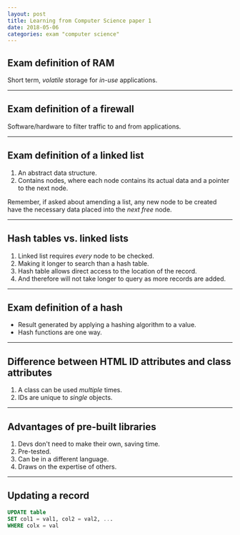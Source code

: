 ```yaml
---
layout: post
title: Learning from Computer Science paper 1
date: 2018-05-06
categories: exam "computer science"
---
```


## Exam definition of RAM

Short term, *volatile* storage for *in-use* applications.

---

## Exam definition of a firewall

Software/hardware to filter traffic to and from applications.

---

## Exam definition of a linked list

1. An abstract data structure.
2. Contains nodes, where each node contains its actual data and a pointer to the next node.

Remember, if asked about amending a list, any new node to be created have the necessary data placed into the *next free* node.

---

## Hash tables vs. linked lists

1. Linked list requires *every* node to be checked.
2. Making it longer to search than a hash table.
3. Hash table allows direct access to the location of the record.
4. And therefore will not take longer to query as more records are added.

---

## Exam definition of a hash

- Result generated by applying a hashing algorithm to a value.
- Hash functions are one way.

---

## Difference between HTML ID attributes and class attributes

1. A class can be used *multiple* times.
2. IDs are unique to *single* objects.

---

## Advantages of pre-built libraries

1. Devs don't need to make their own, saving time.
2. Pre-tested.
3. Can be in a different language.
4. Draws on the expertise of others.

---

## Updating a record

``` sql
UPDATE table
SET col1 = val1, col2 = val2, ...
WHERE colx = val
```

